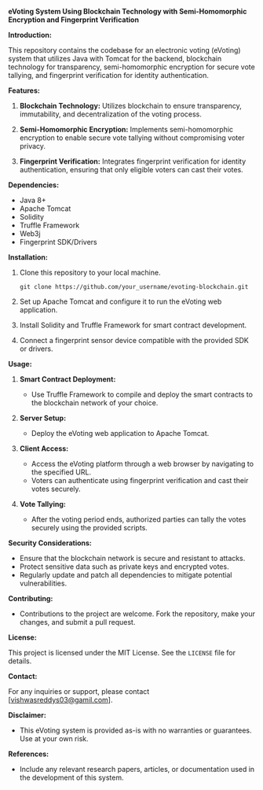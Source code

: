 **eVoting System Using Blockchain Technology with Semi-Homomorphic Encryption and Fingerprint Verification**

**Introduction:**

This repository contains the codebase for an electronic voting (eVoting) system that utilizes Java with Tomcat for the backend, blockchain technology for transparency, semi-homomorphic encryption for secure vote tallying, and fingerprint verification for identity authentication.

**Features:**

1. **Blockchain Technology:** Utilizes blockchain to ensure transparency, immutability, and decentralization of the voting process.

2. **Semi-Homomorphic Encryption:** Implements semi-homomorphic encryption to enable secure vote tallying without compromising voter privacy.

3. **Fingerprint Verification:** Integrates fingerprint verification for identity authentication, ensuring that only eligible voters can cast their votes.

**Dependencies:**

- Java 8+
- Apache Tomcat
- Solidity
- Truffle Framework
- Web3j
- Fingerprint SDK/Drivers

**Installation:**

1. Clone this repository to your local machine.
   ```
   git clone https://github.com/your_username/evoting-blockchain.git
   ```

2. Set up Apache Tomcat and configure it to run the eVoting web application.

3. Install Solidity and Truffle Framework for smart contract development.

4. Connect a fingerprint sensor device compatible with the provided SDK or drivers.

**Usage:**

1. **Smart Contract Deployment:**
   - Use Truffle Framework to compile and deploy the smart contracts to the blockchain network of your choice.

2. **Server Setup:**
   - Deploy the eVoting web application to Apache Tomcat.

3. **Client Access:**
   - Access the eVoting platform through a web browser by navigating to the specified URL.
   - Voters can authenticate using fingerprint verification and cast their votes securely.

4. **Vote Tallying:**
   - After the voting period ends, authorized parties can tally the votes securely using the provided scripts.

**Security Considerations:**

- Ensure that the blockchain network is secure and resistant to attacks.
- Protect sensitive data such as private keys and encrypted votes.
- Regularly update and patch all dependencies to mitigate potential vulnerabilities.

**Contributing:**

- Contributions to the project are welcome. Fork the repository, make your changes, and submit a pull request.

**License:**

This project is licensed under the MIT License. See the `LICENSE` file for details.

**Contact:**

For any inquiries or support, please contact [vishwasreddys03@gamil.com].

**Disclaimer:**

- This eVoting system is provided as-is with no warranties or guarantees. Use at your own risk.

**References:**

- Include any relevant research papers, articles, or documentation used in the development of this system.
